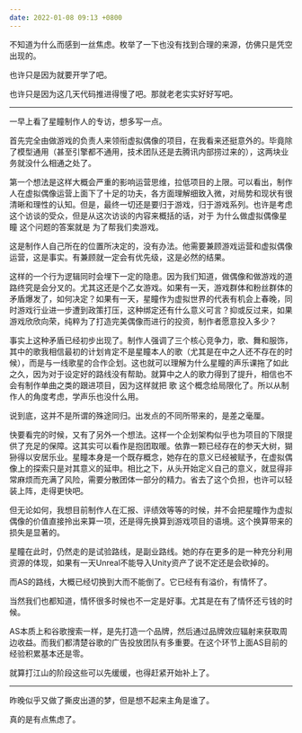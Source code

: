 ```yaml
---
date: 2022-01-08 09:13 +0800
---
```

<!-- more -->

不知道为什么而感到一丝焦虑。枚举了一下也没有找到合理的来源，仿佛只是凭空出现的。

也许只是因为就要开学了吧。

也许只是因为这几天代码推进得慢了吧。那就老老实实好好写吧。

----

一早上看了星瞳制作人的专访，想多写一点。

首先完全由做游戏的负责人来领衔虚拟偶像的项目，在我看来还挺意外的。毕竟除了模型通用（甚至引擎都不通用，技术团队还是去腾讯内部捞过来的），这两块业务就没什么相通之处了。

第一个想法是这样大概会严重的影响运营思维，拉低项目的上限。可以看出，制作人在虚拟偶像运营上面下了十足的功夫，各方面理解细致入微，对局势和现状有很清晰和理性的认知。但是，最终一切还是要归于游戏，归于游戏系列。也许是考虑这个访谈的受众，但是从这次访谈的内容来概括的话，对于 为什么做虚拟偶像星瞳 这个问题的答案就是 为了帮我们卖游戏。

这是制作人自己所在的位置所决定的，没有办法。他需要兼顾游戏运营和虚拟偶像运营，这是事实。有兼顾就一定会有优先级，这是必然的结果。

这样的一个行为逻辑同时会埋下一定的隐患。因为我们知道，做偶像和做游戏的道路终究是会分叉的。尤其这还是个乙女游戏。如果有一天，游戏群体和粉丝群体的矛盾爆发了，如何决定？如果有一天，星瞳作为虚拟世界的代表有机会上春晚，同时游戏行业进一步遭到政策打压，这种绑定还有什么意义可言？抑或反过来，如果游戏欣欣向荣，纯粹为了打造完美偶像而进行的投资，制作者愿意投入多少？

事实上这种矛盾已经初步出现了。制作人强调了三个核心竞争力，歌、舞和服饰，其中的歌我相信最初的计划肯定不是星瞳本人的歌（尤其是在中之人还不存在的时候），而是与一线歌星的合作企划。这也就可以理解为什么星瞳的声乐课拖了如此之久，因为对于设定好的路线没有帮助。就算中之人的歌力得到了提升，相信也不会有制作单曲之类的跟进项目，因为这样就把 歌 这个概念给局限化了。所以从制作人的角度考虑，学声乐也没什么用。

说到底，这并不是所谓的殊途同归。出发点的不同所带来的，是差之毫厘。

快要看完的时候，又有了另外一个想法。这样一个企划架构似乎也为项目的下限提供了充足的保障。这其实可以看作是抱团取暖。依靠一颗已经存在的参天大树，猢狲得以安居乐业。星瞳本身是一个既存概念，她存在的意义已经被赋予，在虚拟偶像上的探索只是对其意义的延申。相比之下，从头开始定义自己的意义，就显得非常麻烦而充满了风险，需要分散团体一部分的精力。省去了这个负担，也许可以轻装上阵，走得更快吧。

但无论如何，我想目前制作人在汇报、评绩效等等的时候，并不会把星瞳作为虚拟偶像的价值直接拎出来算一项，还是得先换算到游戏项目的语境。这个换算带来的损失是显著的。

星瞳在此时，仍然走的是试验路线，是副业路线。她的存在更多的是一种充分利用资源的体现，如果有一天Unreal不能导入Unity资产了说不定还是会砍掉的。

而AS的路线，大概已经切换到大而不能倒了。它已经有有溢价，有情怀了。

当然我们也都知道，情怀很多时候也不一定是好事。尤其是在有了情怀还亏钱的时候。

AS本质上和谷歌搜索一样，是先打造一个品牌，然后通过品牌效应辐射来获取周边收益。而我们都清楚谷歌的广告投放团队有多重要。在这个环节上面AS目前的经验积累基本还是零。

就算打江山的阶段这些可以先缓缓，也得赶紧开始补上了。

----

昨晚似乎又做了撕皮出道的梦，但是想不起来主角是谁了。

真的是有点焦虑了。

